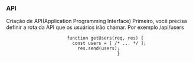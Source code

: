 ### API
Criação de API(Application Programming Interface)
Primeiro, você precisa definir a rota da API que os usuários irão chamar. Por exemplo /api/users
                           
                           function getUsers(req, res) {
                             const users = [ /* ... */ ];
                               res.send(users);
                                              }
